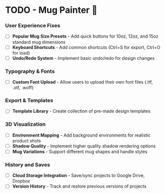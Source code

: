 # TODO - Mug Painter 🎨

### User Experience Fixes
- [ ] **Popular Mug Size Presets** - Add quick buttons for 10oz, 12oz, and 15oz standard mug dimensions
- [ ] **Keyboard Shortcuts** - Add common shortcuts (Ctrl+S for export, Ctrl+O for load)
- [ ] **Undo/Redo System** - Implement basic undo/redo for design changes

### Typography & Fonts
- [ ] **Custom Font Upload** - Allow users to upload their own font files (.ttf, .otf, .woff)

### Export & Templates
- [ ] **Template Library** - Create collection of pre-made design templates

### 3D Visualization
- [ ] **Environment Mapping** - Add background environments for realistic product shots
- [ ] **Shadow Quality** - Implement higher quality shadow rendering options
- [ ] **Mug Variations** - Support different mug shapes and handle styles

### History and Saves
- [ ] **Cloud Storage Integration** - Save/sync projects to Google Drive, Dropbox
- [ ] **Version History** - Track and restore previous versions of projects
